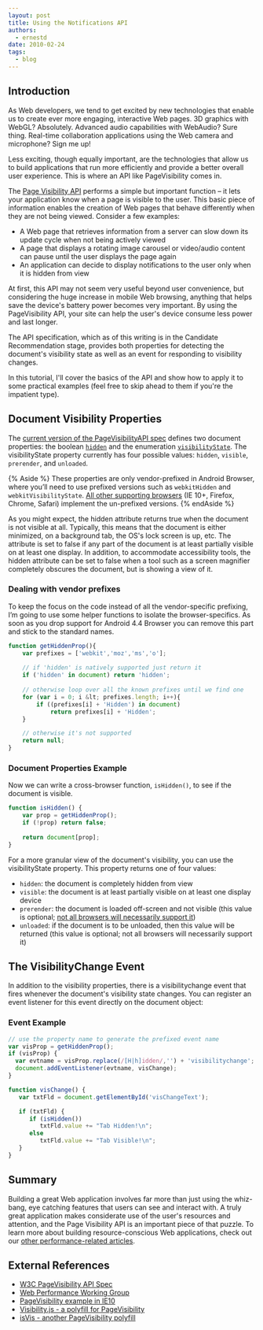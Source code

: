 ```yaml
---
layout: post
title: Using the Notifications API
authors:
  - ernestd
date: 2010-02-24
tags:
  - blog
---
```


## Introduction

As Web developers, we tend to get excited by new technologies that enable us to create ever more engaging, interactive Web pages. 3D graphics with WebGL? Absolutely. Advanced audio capabilities with WebAudio? Sure thing. Real-time collaboration applications using the Web camera and microphone? Sign me up!

Less exciting, though equally important, are the technologies that allow us to build applications that run more efficiently and provide a better overall user experience. This is where an API like PageVisibility comes in.

The [Page Visibility API](http://www.w3.org/TR/page-visibility/) performs a simple but important function – it lets your application know when a page is visible to the user. This basic piece of information enables the creation of Web pages that behave differently when they are not being viewed. Consider a few examples:

- A Web page that retrieves information from a server can slow down its update cycle when not being actively viewed
- A page that displays a rotating image carousel or video/audio content can pause until the user displays the page again
- An application can decide to display notifications to the user only when it is hidden from view

At first, this API may not seem very useful beyond user convenience, but considering the huge increase in mobile Web browsing, anything that helps save the device's battery power becomes very important. By using the PageVisibility API, your site can help the user's device consume less power and last longer.

The API specification, which as of this writing is in the Candidate Recommendation stage, provides both properties for detecting the document's visibility state as well as an event for responding to visibility changes.

In this tutorial, I'll cover the basics of the API and show how to apply it to some practical examples (feel free to skip ahead to them if you're the impatient type).

## Document Visibility Properties

The [current version of the PageVisibilityAPI spec](http://www.w3.org/TR/page-visibility/) defines two document properties: the boolean [`hidden`](http://www.w3.org/TR/page-visibility/#pv-hidden) and the enumeration [`visibilityState`](http://www.w3.org/TR/page-visibility/#pv-visibility-state). The visibilityState property currently has four possible values: `hidden`, `visible`, `prerender`, and `unloaded`.

{% Aside %}
These properties are only vendor-prefixed in Android Browser, where you’ll need to use prefixed versions such as `webkitHidden` and `webkitVisibilityState`. [All other supporting browsers](http://caniuse.com/#feat=pagevisibility) (IE 10+, Firefox, Chrome, Safari) implement the un-prefixed versions.
{% endAside %}

As you might expect, the hidden attribute returns true when the document is not visible at all. Typically, this means that the document is either minimized, on a background tab, the OS's lock screen is up, etc. The attribute is set to false if any part of the document is at least partially visible on at least one display. In addition, to accommodate accessibility tools, the hidden attribute can be set to false when a tool such as a screen magnifier completely obscures the document, but is showing a view of it.

### Dealing with vendor prefixes

To keep the focus on the code instead of all the vendor-specific prefixing, I’m going to use some helper functions to isolate the browser-specifics.  As soon as you drop support for Android 4.4 Browser you can remove this part and stick to the standard names.

```js
function getHiddenProp(){
    var prefixes = ['webkit','moz','ms','o'];
    
    // if 'hidden' is natively supported just return it
    if ('hidden' in document) return 'hidden';
    
    // otherwise loop over all the known prefixes until we find one
    for (var i = 0; i &lt; prefixes.length; i++){
        if ((prefixes[i] + 'Hidden') in document) 
            return prefixes[i] + 'Hidden';
    }

    // otherwise it's not supported
    return null;
}
```

### Document Properties Example

Now we can write a cross-browser function, `isHidden()`, to see if the document is visible.

```js
function isHidden() {
    var prop = getHiddenProp();
    if (!prop) return false;
    
    return document[prop];
}
```

For a more granular view of the document's visibility, you can use the visibilityState property. This property returns one of four values:

- `hidden`: the document is completely hidden from view
- `visible`: the document is at least partially visible on at least one display device
- `prerender`: the document is loaded off-screen and not visible (this value is optional; [not all browsers will necessarily support it](https://developers.google.com/chrome/whitepapers/prerender))
- `unloaded`: if the document is to be unloaded, then this value will be returned (this value is optional; not all browsers will necessarily support it)

## The VisibilityChange Event

In addition to the visibility properties, there is a visibilitychange event that fires whenever the document's visibility state changes. You can register an event listener for this event directly on the document object:

### Event Example

```js
// use the property name to generate the prefixed event name
var visProp = getHiddenProp();
if (visProp) {
  var evtname = visProp.replace(/[H|h]idden/,'') + 'visibilitychange';
  document.addEventListener(evtname, visChange);
}

function visChange() {
   var txtFld = document.getElementById('visChangeText');

   if (txtFld) {
      if (isHidden())
         txtFld.value += "Tab Hidden!\n";
      else
         txtFld.value += "Tab Visible!\n";
   }
}
```

## Summary

Building a great Web application involves far more than just using the whiz-bang, eye catching features that users can see and interact with. A truly great application makes considerate use of the user's resources and attention, and the Page Visibility API is an important piece of that puzzle. To learn more about building resource-conscious Web applications, check out our [other performance-related articles](http://www.html5rocks.com/features/performance).

## External References

- [W3C PageVisibility API Spec](http://www.w3.org/TR/page-visibility/)
- [Web Performance Working Group](http://www.w3.org/2010/webperf/)
- [PageVisibility example in IE10](http://ie.microsoft.com/testdrive/Performance/PageVisibility/Default.html)
- [Visibility.js - a polyfill for PageVisibility](http://thechangelog.com/post/29416591924/visibility-js-a-wrapper-for-the-page-visibility-api)
- [isVis - another PageVisibility polyfill](http://coderwall.com/p/zuydwa)
